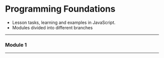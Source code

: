 # Programming Foundations

- Lesson tasks, learning and examples in JavaScript.
- Modules divided into different branches

---

### Module 1
---
